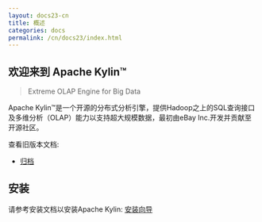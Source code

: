 ```yaml
---
layout: docs23-cn
title: 概述
categories: docs
permalink: /cn/docs23/index.html
---
```


欢迎来到 Apache Kylin™
------------  
> Extreme OLAP Engine for Big Data

Apache Kylin™是一个开源的分布式分析引擎，提供Hadoop之上的SQL查询接口及多维分析（OLAP）能力以支持超大规模数据，最初由eBay Inc.开发并贡献至开源社区。

查看旧版本文档: 
* [归档](/archive/)

安装 
------------  
请参考安装文档以安装Apache Kylin: [安装向导](/cn/docs23/install/)






